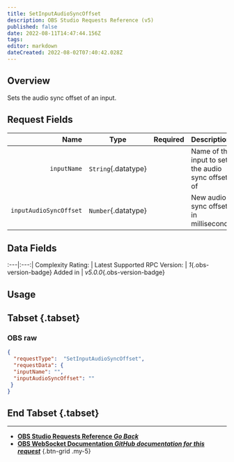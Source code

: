 ```yaml
---
title: SetInputAudioSyncOffset
description: OBS Studio Requests Reference (v5)
published: false
date: 2022-08-11T14:47:44.156Z
tags: 
editor: markdown
dateCreated: 2022-08-02T07:40:42.028Z
---
```


## Overview
Sets the audio sync offset of an input.

## Request Fields
Name | Type | Required| Description |
----:|:----:|:-------:|:------------|
`inputName` | `String`{.datatype} | <i class="mdi mdi-check-bold"></i> | Name of the input to set the audio sync offset of
`inputAudioSyncOffset` | `Number`{.datatype} | <i class="mdi mdi-check-bold"></i> | New audio sync offset in milliseconds | >= -950, <= 20000

## Data Fields
:---|:---:|
Complexity Rating: | <span class="stars stars--3"></span>
Latest Supported RPC Version: | *1*{.obs-version-badge}
Added in | *v5.0.0*{.obs-version-badge}

## Usage
## Tabset {.tabset}
### OBS raw
```json
{
  "requestType":  "SetInputAudioSyncOffset",
  "requestData": {
  "inputName": "",
  "inputAudioSyncOffset": ""
 }
}
```
## End Tabset {.tabset}

---

- [<i class="mdi mdi-chevron-left"></i>**OBS Studio Requests Reference *Go Back***](/en/Broadcasters/OBS/Requests)
- [<i class="mdi mdi-github"></i> **OBS WebSocket Documentation *GitHub documentation for this request***](https://github.com/obsproject/obs-websocket/blob/master/docs/generated/protocol.md#setinputaudiosyncoffset)
{.btn-grid .my-5}